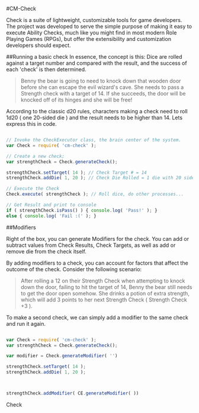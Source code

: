 #CM-Check 

Check is a suite of lightweight, customizable tools for game developers.  The project was developed to serve the simple purpose of making it easy to execute Ability Checks, much like you might find in most modern Role Playing Games (RPGs), but offer the extensibility and customization developers should expect.  

##Running a basic check
In essence, the concept is this: Dice are rolled against a target number and compared with the result, and the success of each 'check' is then determined.

>Benny the bear is going to need to knock down that wooden door before she can escape the evil wizard's cave.  She needs to pass a Strength check with a target of 14.  If she succeeds, the door will be knocked off of its hinges and she will be free!  

According to the classic d20 rules, characters making a check need to roll 1d20 ( one 20-sided die ) and the result needs to be higher than 14. Lets express this in code.

```javascript

// Invoke the CheckExecutor class, the brain center of the system.
var Check = require( 'cm-check' );

// Create a new check;
var strengthCheck = Check.generateCheck();

strengthCheck.setTarget( 14 ); // Check Target # = 14
strengthCheck.addDie( 1, 20 ); // Check Die Rolled = 1 die with 20 sides 

// Execute the Check
Check.execute( strengthCheck ); // Roll dice, do other processes...

// Get Result and print to console
if ( strengthCheck.isPass() ) { console.log( 'Pass!' ); }
else { console.log( 'Fail :(' ); }

```

##Modifiers

Right of the box, you can generate Modifiers for the check.  You can add or subtract values from Check Results, Check Targets, as well as add or remove die from the check itself.

By adding modifiers to a check, you can account for factors that affect the outcome of the check.  Consider the following scenario:

>After rolling a 12 on their Strength Check when attempting to knock down the door, failing to hit the target of 14, Benny the bear still needs to get the door open somehow.  She drinks a potion of extra strength, which will add 3 points to her next Strength Check ( Strength Check +3 ).

To make a second check, we can simply add a modifier to the same check and run it again.

```javascript

var Check = require( 'cm-check' );
var strengthCheck = Check.generateCheck();

var modifier = Check.generateModifier( '')

strengthCheck.setTarget( 14 );
strengthCheck.addDie( 1, 20 );



strengthCheck.addModifier( CE.generateModifier( ))


```













Check 
